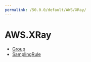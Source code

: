 ```yaml
---
permalink: /50.0.0/default/AWS/XRay/
---
```


# AWS.XRay



* [Group](Group.md)
* [SamplingRule](SamplingRule.md)